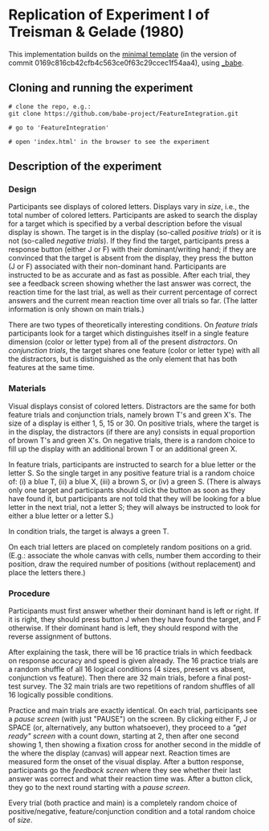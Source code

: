 # Replication of Experiment I of Treisman & Gelade (1980)

This implementation builds on the [minimal template](https://github.com/babe-project/MinimalTemplate) (in the version of commit 0169c816cb42cfb4c563ce0f63c29ccec1f54aa4), using [_babe](https://babe-project.github.io/babe_site/).

## Cloning and running the experiment

```
# clone the repo, e.g.:
git clone https://github.com/babe-project/FeatureIntegration.git

# go to 'FeatureIntegration'

# open 'index.html' in the browser to see the experiment
```

## Description of the experiment

### Design

Participants see displays of colored letters. Displays vary in *size*, i.e., the total number of colored letters. Participants are asked to search the display for a target which is specified by a verbal description before the visual display is shown. The target is in the display (so-called *positive trials*) or it is not (so-called *negative trials*). If they find the target, participants press a response button (either J or F) with their dominant/writing hand; if they are convinced that the target is absent from the display, they press the button (J or F) associated with their non-dominant hand. Participants are instructed to be as accurate and as fast as possible. After each trial, they see a feedback screen showing whether the last answer was correct, the reaction time for the last trial, as well as their current percentage of correct answers and the current mean reaction time over all trials so far. (The latter information is only shown on main trials.)

There are two types of theoretically interesting conditions. On *feature trials* participants look for a target which distinguishes itself in a single feature dimension (color or letter type) from all of the present *distractors*. On *conjunction trials*, the target shares one feature (color or letter type) with all the distractors, but is distinguished as the only element that has both features at the same time.

### Materials

Visual displays consist of colored letters. Distractors are the same for both feature trials and conjunction trials, namely brown T's and green X's. The size of a display is either 1, 5, 15 or 30. On positive trials, where the target is in the display, the distractors (if there are any) consists in equal proportion of brown T's and green X's. On negative trials, there is a random choice to fill up the display with an additional brown T or an additional green X.

In feature trials, participants are instructed to search for a blue letter or the letter S. So the single target in any positive feature trial is a random choice of: (i) a blue T, (ii) a blue X, (iii) a brown S, or (iv) a green S. (There is always only one target and participants should click the button as soon as they have found it, but participants are not told that they will be looking for a blue letter in the next trial, not a letter S; they will always be instructed to look for either a blue letter or a letter S.)

In condition trials, the target is always a green T.

On each trial letters are placed on completely random positions on a grid. (E.g.: associate the whole canvas with cells, number them according to their position, draw the required number of positions (without replacement) and place the letters there.)

### Procedure

Participants must first answer whether their dominant hand is left or right. If it is right, they should press button J when they have found the target, and F otherwise. If their dominant hand is left, they should respond with the reverse assignment of buttons.

After explaining the task, there will be 16 practice trials in which feedback on response accuracy and speed is given already. The 16 practice trials are a random shuffle of all 16 logical conditions (4 sizes, present vs absent, conjunction vs feature). Then there are 32 main trials, before a final post-test survey. The 32 main trials are two repetitions of random shuffles of all 16 logically possible conditions.

Practice and main trials are exactly identical. On each trial, participants see a *pause screen* (with just "PAUSE") on the screen. By clicking either F, J or SPACE (or, alternatively, any button whatsoever), they proceed to a *"get ready" screen* with a count down, starting at 2, then after one second showing 1, then showing a fixation cross for another second in the middle of the where the display (canvas) will appear next. Reaction times are measured form the onset of the visual display. After a button response, participants go the *feedback screen* where they see whether their last answer was correct and what their reaction time was. After a button click, they go to the next round starting with a *pause screen*.

Every trial (both practice and main) is a completely random choice of positive/negative, feature/conjunction condition and a total random choice of *size*.
